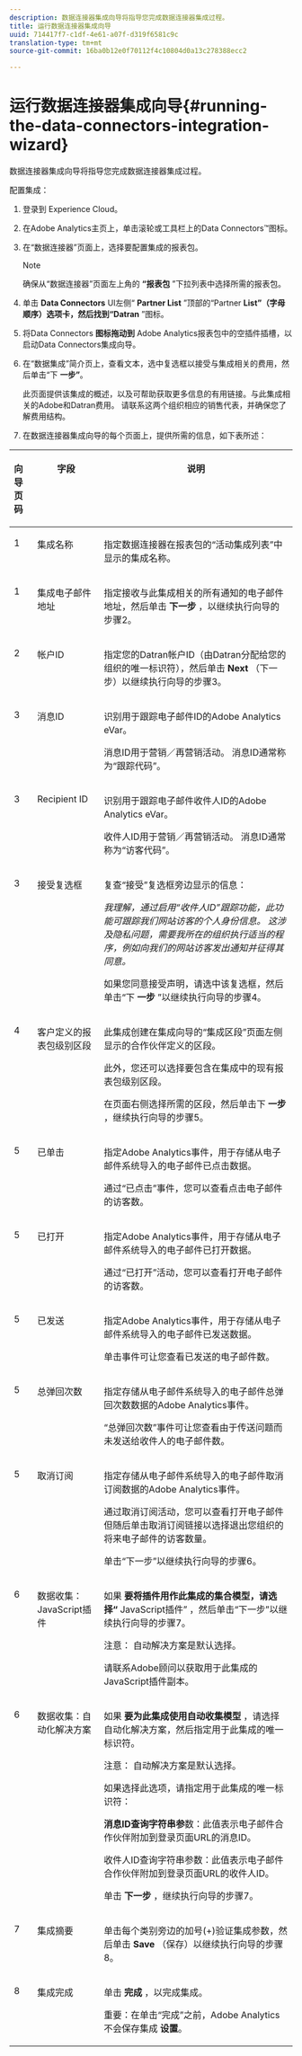 ```yaml
---
description: 数据连接器集成向导将指导您完成数据连接器集成过程。
title: 运行数据连接器集成向导
uuid: 714417f7-c1df-4e61-a07f-d319f6581c9c
translation-type: tm+mt
source-git-commit: 16ba0b12e0f70112f4c10804d0a13c278388ecc2

---
```



# 运行数据连接器集成向导{#running-the-data-connectors-integration-wizard}

数据连接器集成向导将指导您完成数据连接器集成过程。

配置集成：

1. 登录到 Experience Cloud。
1. 在Adobe Analytics主页上，单击滚轮或工具栏上的Data Connectors™图标。
1. 在“数据连接器”页面上，选择要配置集成的报表包。

   >[!NOTE]
   >
   >确保从“数据连接器”页面左上角的 **“报表包** ”下拉列表中选择所需的报表包。

1. 单击 **Data Connectors** UI左侧“ **Partner List** ”顶部的“Partner **List”（字母顺序）选项卡，然后找到“Datran** ”图标。
1. 将Data Connectors **图标拖动到** Adobe Analytics报表包中的空插件插槽，以启动Data Connectors集成向导。

1. 在“数据集成”简介页上，查看文本，选中复选框以接受与集成相关的费用，然后单击“下 **一步”**。

   此页面提供该集成的概述，以及可帮助获取更多信息的有用链接。与此集成相关的Adobe和Datran费用。 请联系这两个组织相应的销售代表，并确保您了解费用结构。
1. 在数据连接器集成向导的每个页面上，提供所需的信息，如下表所述：

<table id="table_74EC1EEBE7A548AB878AA40187EBCD30"> 
 <thead> 
  <tr valign="top"> 
   <th colname="col1" valign="top" align="left" class="entry"> <p><b>向导页码</b> </p> </th> 
   <th colname="col2" class="entry"> <p><b>字段</b> </p> </th> 
   <th colname="col3" class="entry"> <p><b>说明</b> </p> </th> 
  </tr>
 </thead>
 <tbody> 
  <tr valign="top"> 
   <td colname="col1"> <p>1 </p> </td> 
   <td colname="col2" valign="top" align="left"> <p>集成名称 </p> </td> 
   <td colname="col3"> <p>指定数据连接器在报表包的“活动集成列表”中显示的集成名称。 </p> </td> 
  </tr> 
  <tr valign="top"> 
   <td colname="col1"> <p>1 </p> </td> 
   <td colname="col2"> <p>集成电子邮件地址 </p> </td> 
   <td colname="col3"> <p>指定接收与此集成相关的所有通知的电子邮件地址，然后单击 <b>下一步</b> ，以继续执行向导的步骤2。 </p> </td> 
  </tr> 
  <tr valign="top"> 
   <td colname="col1"> <p>2 </p> </td> 
   <td colname="col2"> <p>帐户ID </p> </td> 
   <td colname="col3"> <p>指定您的Datran帐户ID（由Datran分配给您的组织的唯一标识符），然后单击 <b>Next</b> （下一步）以继续执行向导的步骤3。 </p> </td> 
  </tr> 
  <tr valign="top"> 
   <td colname="col1"> <p>3 </p> </td> 
   <td colname="col2"> <p>消息ID </p> </td> 
   <td colname="col3"> <p>识别用于跟踪电子邮件ID的Adobe Analytics eVar。 </p> <p>消息ID用于营销／再营销活动。 消息ID通常称为“跟踪代码”。 </p> </td> 
  </tr> 
  <tr valign="top"> 
   <td colname="col1"> <p>3 </p> </td> 
   <td colname="col2"> <p>Recipient ID </p> </td> 
   <td colname="col3"> <p>识别用于跟踪电子邮件收件人ID的Adobe Analytics eVar。 </p> <p>收件人ID用于营销／再营销活动。 消息ID通常称为“访客代码”。 </p> </td> 
  </tr> 
  <tr valign="top"> 
   <td colname="col1"> <p>3 </p> </td> 
   <td colname="col2"> <p>接受复选框 </p> </td> 
   <td colname="col3"> <p>复查“接受”复选框旁边显示的信息： </p> <p><i>我理解，通过启用“收件人ID”跟踪功能，此功能可跟踪我们网站访客的个人身份信息。 这涉及隐私问题，需要我所在的组织执行适当的程序，例如向我们的网站访客发出通知并征得其同意。 </i> </p> <p>如果您同意接受声明，请选中该复选框，然后单击“下 <b>一步</b> ”以继续执行向导的步骤4。 </p> </td> 
  </tr> 
  <tr valign="top"> 
   <td colname="col1"> <p>4 </p> </td> 
   <td colname="col2"> <p>客户定义的报表包级别区段 </p> </td> 
   <td colname="col3"> <p>此集成创建在集成向导的“集成区段”页面左侧显示的合作伙伴定义的区段。 </p> <p>此外，您还可以选择要包含在集成中的现有报表包级别区段。 </p> <p>在页面右侧选择所需的区段，然后单击下 <b>一步</b> ，继续执行向导的步骤5。 </p> </td> 
  </tr> 
  <tr valign="top"> 
   <td colname="col1"> <p>5 </p> </td> 
   <td colname="col2"> <p>已单击 </p> </td> 
   <td colname="col3"> <p>指定Adobe Analytics事件，用于存储从电子邮件系统导入的电子邮件已点击数据。 </p> <p>通过“已点击”事件，您可以查看点击电子邮件的访客数。 </p> </td> 
  </tr> 
  <tr valign="top"> 
   <td colname="col1"> <p>5 </p> </td> 
   <td colname="col2"> <p>已打开 </p> </td> 
   <td colname="col3"> <p>指定Adobe Analytics事件，用于存储从电子邮件系统导入的电子邮件已打开数据。 </p> <p>通过“已打开”活动，您可以查看打开电子邮件的访客数。 </p> </td> 
  </tr> 
  <tr valign="top"> 
   <td colname="col1"> <p>5 </p> </td> 
   <td colname="col2"> <p>已发送 </p> </td> 
   <td colname="col3"> <p>指定Adobe Analytics事件，用于存储从电子邮件系统导入的电子邮件已发送数据。 </p> <p>单击事件可让您查看已发送的电子邮件数。 </p> </td> 
  </tr> 
  <tr valign="top"> 
   <td colname="col1"> <p>5 </p> </td> 
   <td colname="col2"> <p>总弹回次数 </p> </td> 
   <td colname="col3"> <p>指定存储从电子邮件系统导入的电子邮件总弹回次数数据的Adobe Analytics事件。 </p> <p>“总弹回次数”事件可让您查看由于传送问题而未发送给收件人的电子邮件数。 </p> </td> 
  </tr> 
  <tr valign="top"> 
   <td colname="col1"> <p>5 </p> </td> 
   <td colname="col2"> <p>取消订阅 </p> </td> 
   <td colname="col3"> <p>指定存储从电子邮件系统导入的电子邮件取消订阅数据的Adobe Analytics事件。 </p> <p>通过取消订阅活动，您可以查看打开电子邮件但随后单击取消订阅链接以选择退出您组织的将来电子邮件的访客数量。 </p> <p>单击“下一步”以继续执行向导的步骤6。 </p> </td> 
  </tr> 
  <tr valign="top"> 
   <td colname="col1"> <p>6 </p> </td> 
   <td colname="col2"> <p>数据收集：JavaScript插件 </p> </td> 
   <td colname="col3"> <p>如果 <b>要将插件用作此集成的集合模型，请选择“</b> JavaScript插件” <b></b> ，然后单击“下一步”以继续执行向导的步骤7。 </p> <p> <p>注意： 自动解决方案是默认选择。 </p> </p> <p>请联系Adobe顾问以获取用于此集成的JavaScript插件副本。 </p> </td> 
  </tr> 
  <tr valign="top"> 
   <td colname="col1"> <p>6 </p> </td> 
   <td colname="col2"> <p>数据收集：自动化解决方案 </p> </td> 
   <td colname="col3"> <p>如果 <b>要为此集成使用自动收集模型</b> ，请选择自动化解决方案，然后指定用于此集成的唯一标识符。 </p> <p> <p>注意： 自动解决方案是默认选择。 </p> </p> <p>如果选择此选项，请指定用于此集成的唯一标识符： </p> <p><b>消息ID查询字符串参</b>数：此值表示电子邮件合作伙伴附加到登录页面URL的消息ID。 </p> <p><b></b> 收件人ID查询字符串参数：此值表示电子邮件合作伙伴附加到登录页面URL的收件人ID。 </p> <p>单击 <b>下一步</b> ，继续执行向导的步骤7。 </p> </td> 
  </tr> 
  <tr valign="top"> 
   <td colname="col1"> <p>7 </p> </td> 
   <td colname="col2"> <p>集成摘要 </p> </td> 
   <td colname="col3"> <p>单击每个类别旁边的加号(+)验证集成参数，然后单击 <b>Save</b> （保存）以继续执行向导的步骤8。 </p> </td> 
  </tr> 
  <tr valign="top"> 
   <td colname="col1"> <p>8 </p> </td> 
   <td colname="col2"> <p>集成完成 </p> </td> 
   <td colname="col3"> <p>单击 <b>完成</b> ，以完成集成。 </p> <p><b></b> 重要：在单击“完成”之前，Adobe Analytics不会保存集成 <b>设置</b>。 </p> </td> 
  </tr> 
 </tbody> 
</table>
